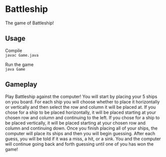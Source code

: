 # Battleship
The game of Battleship!

## Usage
Compile\
`javac Game.java`

Run the game\
`java Game`

## Gameplay
Play Battleship against the computer! 
You will start by placing your 5 ships on you board. For each ship you will choose whether to place it horizontally or vertically and then select the row and column it will be placed at. If you chose for a ship to be placed horizontally, it will be placed starting at your chosen row and column and continuing to the left. If you chose for a ship to be placed vertically, it will be placed starting at your chosen row and column and continuing down.
Once you finish placing all of your ships, the computer will place its ships and then you will begin guessing. After each guess, you will be told if it was a miss, a hit, or a sink. You and the computer will continue going back and forth guessing until one of you has won the game!
